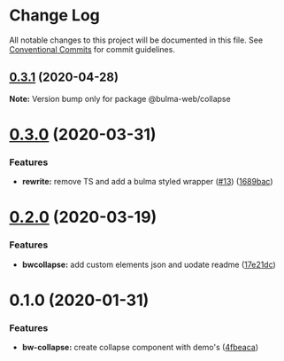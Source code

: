 # Change Log

All notable changes to this project will be documented in this file.
See [Conventional Commits](https://conventionalcommits.org) for commit guidelines.

## [0.3.1](https://github.com/Ramon92/bulma-web/compare/@bulma-web/collapse@0.3.0...@bulma-web/collapse@0.3.1) (2020-04-28)

**Note:** Version bump only for package @bulma-web/collapse





# [0.3.0](https://github.com/Ramon92/bulma-web/compare/@bulma-web/collapse@0.2.0...@bulma-web/collapse@0.3.0) (2020-03-31)


### Features

* **rewrite:** remove TS and add a bulma styled wrapper ([#13](https://github.com/Ramon92/bulma-web/issues/13)) ([1689bac](https://github.com/Ramon92/bulma-web/commit/1689baca70a1029e542307d1b497ee3fd8e6df8e))





# [0.2.0](https://github.com/Ramon92/bulma-web/compare/@bulma-web/collapse@0.1.0...@bulma-web/collapse@0.2.0) (2020-03-19)


### Features

* **bwcollapse:** add custom elements json and uodate readme ([17e21dc](https://github.com/Ramon92/bulma-web/commit/17e21dc1c60e3d1493e3bb7d105e9f30443221a6))





# 0.1.0 (2020-01-31)


### Features

* **bw-collapse:** create collapse component with demo's ([4fbeaca](https://github.com/Ramon92/bulma-web/commit/4fbeacaf8509245e0a34ce7446809c86c826a200))
